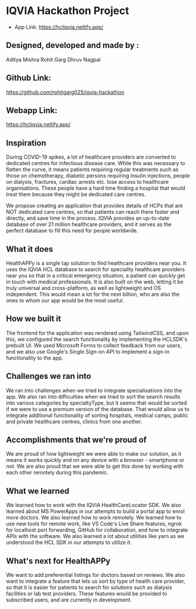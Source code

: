 # IQVIA Hackathon Project

* App Link: https://hcliqvia.netlify.app/

## Designed, developed and made by : 
Aditya Mishra
Rohit Garg
Dhruv Nagpal

## Github Link:
https://github.com/rohitgarg025/iqvia-hackathon

## Webapp Link:
https://hcliqvia.netlify.app/
## Inspiration
During COVID-19 spikes, a lot of healthcare providers are converted to dedicated centres for infectious disease care. While this was necessary to flatten the curve, it means patients requiring regular treatments such as those on chemotherapy, diabetic persons requiring insulin injections, people on dialysis, fractures, cardiac arrests etc. lose access to healthcare organisations. These people have a hard time finding a hospital that would treat them because they might be dedicated care centres. 

We propose creating an application that provides details of HCPs that are NOT dedicated care centres, so that patients can reach there faster and directly, and save time in the process. IQVIA provides an up-to-date database of over 21 million healthcare providers, and it serves as the perfect database to fill this need for people worldwide.

## What it does
HealthAPPy is a single tap solution to find healthcare providers near you. It uses the IQVIA HCL database to search for speciality healthcare providers near you so that in a critical emergency situation, a patient can quickly get in touch with medical professionals. It is also built on the web, letting it be truly universal and cross-platform, as well as lightweight and OS independent. This would mean a lot for the next billion, who are also the ones to whom our app would be the most useful.

## How we built it
The frontend for the application was rendered using TailwindCSS, and upon this, we configured the search functionality by implementing the HCLSDK's prebuilt UI. We used Microsoft Forms to collect feedback from our users, and we also use Google's Single Sign-on API to implement a sign-in functionality to the app.

## Challenges we ran into
We ran into challenges when we tried to integrate specialisations into the app. We also ran into difficulties when we tried to sort the search results into various categories by specialtyType, but it seems that would be sorted if we were to use a premium version of the database. That would allow us to integrate additional functionality of sorting hospitals, medical camps, public and private healthcare centres, clinics from one another. 

## Accomplishments that we're proud of
We are proud of how lightweight we were able to make our solution, as it means it works quickly and on any device with a browser - smartphone or not. We are also proud that we were able to get this done by working with each other remotely during this pandemic.

## What we learned
We learned how to work with the IQVIA HealthCareLocator SDK. We also learned about MS PowerApps in our attempts to build a portal app to enrol more doctors. We also learned how to work remotely. We learned how to use new tools for remote work, like VS Code's Live Share features, ngrok for localhost port forwarding, GitHub for collaboration, and how to integrate APIs with the software. We also learned a lot about utilities like yarn as we understood the HCL SDK in our attempts to utilize it.

## What's next for HealthAPPy
We want to add preferential listings for doctors based on reviews. We also want to integrate a feature that lets us sort by type of health care provider, so that it is easier for patients to search for solutions such as dialysis facilities or lab test providers. These features would be provided to subscribed users, and are currently in development.

